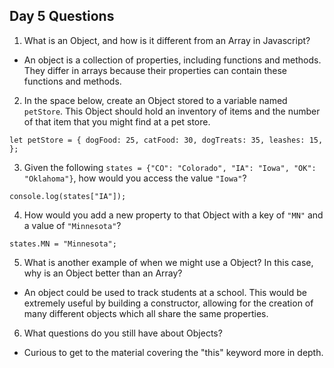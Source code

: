 ## Day 5 Questions

1. What is an Object, and how is it different from an Array in Javascript?  

- An object is a collection of properties, including functions and methods. They differ in arrays because their properties can contain these functions and methods.

2. In the space below, create an Object stored to a variable named `petStore`.  This Object should hold an inventory of items and the number of that item that you might find at a pet store.  

`let petStore = {
  dogFood: 25,
  catFood: 30,
  dogTreats: 35,
  leashes: 15,
  };`

3. Given the following `states = {"CO": "Colorado", "IA": "Iowa", "OK": "Oklahoma"}`, how would you access the value `"Iowa"`?  

`console.log(states["IA"]);`

4. How would you add a new property to that Object with a key of `"MN"` and a value of `"Minnesota"`?

`states.MN = "Minnesota";`

5. What is another example of when we might use a Object?  In this case, why is an Object better than an Array?  

- An object could be used to track students at a school. This would be extremely useful by building a constructor, allowing for the creation of many different objects which all share the same properties.

6. What questions do you still have about Objects?  

- Curious to get to the material covering the "this" keyword more in depth.
